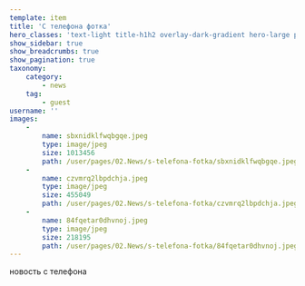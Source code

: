 ```yaml
---
template: item
title: 'С телефона фотка'
hero_classes: 'text-light title-h1h2 overlay-dark-gradient hero-large parallax'
show_sidebar: true
show_breadcrumbs: true
show_pagination: true
taxonomy:
    category:
        - news
    tag:
        - guest
username: ''
images:
    -
        name: sbxnidklfwqbgqe.jpeg
        type: image/jpeg
        size: 1013456
        path: /user/pages/02.News/s-telefona-fotka/sbxnidklfwqbgqe.jpeg
    -
        name: czvmrq2lbpdchja.jpeg
        type: image/jpeg
        size: 455049
        path: /user/pages/02.News/s-telefona-fotka/czvmrq2lbpdchja.jpeg
    -
        name: 84fqetar0dhvnoj.jpeg
        type: image/jpeg
        size: 218195
        path: /user/pages/02.News/s-telefona-fotka/84fqetar0dhvnoj.jpeg
---
```


новость с телефона